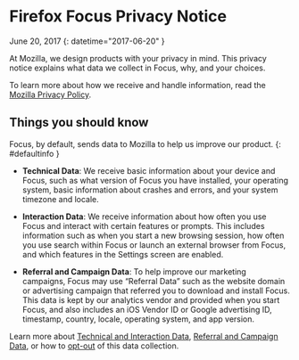 # Firefox Focus Privacy Notice

June 20, 2017
{: datetime="2017-06-20" }

At Mozilla, we design products with your privacy in mind. This privacy notice explains what data we collect in Focus, why, and your choices.  
 
To learn more about how we receive and handle information, read the [Mozilla Privacy Policy](https://www.mozilla.org/privacy/).

## Things you should know

Focus, by default, sends data to Mozilla to help us improve our product.
{: #defaultinfo }

* __Technical Data__: We receive basic information about your device and Focus, such as what version of Focus you have installed, your operating system, basic information about crashes and errors, and your system timezone and locale.


* __Interaction Data__: We receive information about how often you use Focus and interact with certain features or prompts. This includes information such as when you start a new browsing session, how often you use search within Focus or launch an external browser from Focus, and which features in the Settings screen are enabled.


* __Referral and Campaign Data__: To help improve our marketing campaigns, Focus may use “Referral Data” such as the website domain or advertising campaign that referred you to download and install Focus. This data is kept by our analytics vendor and provided when you start Focus, and also includes an iOS Vendor ID or Google advertising ID, timestamp, country, locale, operating system, and app version.

Learn more about [Technical and Interaction Data](https://github.com/mozilla-mobile/focus/wiki/Event-Tracking-with-Mozilla's-Telemetry-Service), [Referral and Campaign Data](https://github.com/mozilla-mobile/focus/wiki/Install-Tracking-in-Firefox-Focus-with-the-Adjust-SDK), or how to [opt-out](https://support.mozilla.org/kb/send-anonymous-usage-data-firefox-mobile-devices) of this data collection.

